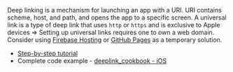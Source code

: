 Deep linking is a mechanism for launching an app with a URI. 
URI contains scheme, host, and path, and opens the app to a specific screen.
A universal link is a type of deep link that uses `http` or `https` and is exclusive to Apple devices => Setting up universal links requires one to own a web domain.
Consider using [Firebase Hosting](https://firebase.google.com/docs/hosting) or [GitHub Pages](https://pages.github.com/) as a temporary solution.

- [Step-by-step tutorial](https://docs.flutter.dev/cookbook/navigation/set-up-universal-links)
- Complete code example - [deeplink_cookbook - iOS](https://github.com/flutter/codelabs/tree/main/deeplink_cookbook/ios)
